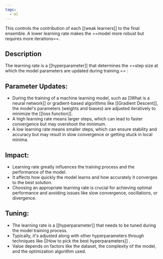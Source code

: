 ```yaml
---
tags:
  - ml
---
```



This controls the contribution of each [[weak learners]] to the final ensemble. A lower learning rate makes the ==model more robust but requires more iterations==.

## Description

The learning rate is a [[hyperparameter]] that determines the ==step size at which the model parameters are updated during training.== :
## **Parameter Updates:**
   - During the training of a machine learning model, such as [[What is a neural network]] or gradient-based algorithms like [[Gradient Descent]], the model's parameters (weights and biases) are adjusted iteratively to minimize the [[loss function]].
   - A high learning rate means larger steps, which can lead to faster convergence but may overshoot the minimum.
   - A low learning rate means smaller steps, which can ensure stability and accuracy but may result in slow convergence or getting stuck in local minima.
## **Impact:**
   - Learning rate greatly influences the training process and the performance of the model.
   - It affects how quickly the model learns and how accurately it converges to the best solution.
   - Choosing an appropriate learning rate is crucial for achieving optimal performance and avoiding issues like slow convergence, oscillations, or divergence.
## **Tuning:**
   - The learning rate is a [[hyperparameter]] that needs to be tuned during the model training process.
   - Typically, it's adjusted along with other hyperparameters through techniques like [[How to pick the best hyperparameters]] .
   - Value depends on factors like the dataset, the complexity of the model, and the optimization algorithm used.
